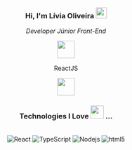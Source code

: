 <h3 align="center">
  Hi, I'm Lívia Oliveira
   <img src="https://i.gifer.com/origin/55/55d401d158f728acc5027ec5b4e8bfbb_w200.webp" width="25">
</h3>
 
<div align="center">
  <p><em> Developer Júnior Front-End</em></p>
  <img src="https://images.gamebanana.com/img/ico/sprays/5ffcd5b6446cc.gif" width="40"><p>ReactJS</p><img            src="https://images.gamebanana.com/img/ico/sprays/5ffcd5b6446cc.gif" width="40">
</div>

  <h3 align="center">
    Technologies I Love <img src="https://emojis.slackmojis.com/emojis/images/1621024394/39092/cat-roll.gif?1621024394" width="30"> ...
</h3> 
  <div align="center"><br>
  <img alt="React" src="https://img.shields.io/badge/-React-45b8d8?style=flat-square&logo=react&logoColor=white" />
  <img alt="TypeScript" src="https://img.shields.io/badge/-TypeScript-007ACC?style=flat-square&logo=typescript&logoColor=white" />
   <img alt="Nodejs" src="https://img.shields.io/badge/-Nodejs-43853d?style=flat-square&logo=Node.js&logoColor=white" />
   <img alt="html5" src="https://img.shields.io/badge/-HTML5-E34F26?style=flat-square&logo=html5&logoColor=white" />
</div>



 
